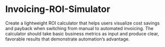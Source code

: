 # Invoicing-ROI-Simulator
Create a lightweight ROI calculator that helps users visualize cost savings and payback when switching from manual to automated invoicing. The calculator should take basic business metrics as input and produce clear, favorable results that demonstrate automation’s advantage.
